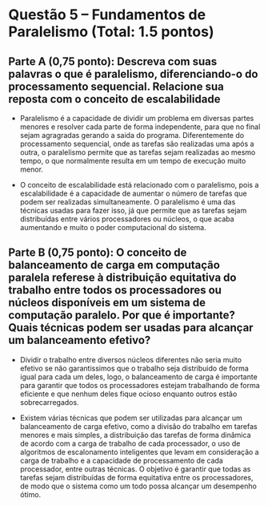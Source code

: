# Questão 5 – Fundamentos de Paralelismo (Total: 1.5 pontos)

## **Parte A** (0,75 ponto): Descreva com suas palavras o que é paralelismo, diferenciando-o do processamento sequencial. Relacione sua reposta com o conceito de escalabilidade

* Paralelismo é a capacidade de dividir um problema em diversas partes menores e resolver cada parte de forma independente, para que no final sejam agragradas gerando a saida do programa. Diferentemente do processamento sequencial, onde as tarefas são realizadas uma após a outra, o paralelismo permite que as tarefas sejam realizadas ao mesmo tempo, o que normalmente resulta em um tempo de execução muito menor.
 
* O conceito de escalabilidade está relacionado com o paralelismo, pois a escalabilidade é a capacidade de aumentar o número de tarefas que podem ser realizadas simultaneamente. O paralelismo é uma das técnicas usadas para fazer isso, já que permite que as tarefas sejam distribuídas entre vários processadores ou núcleos, o que acaba aumentando e muito o poder computacional do sistema.

## **Parte B** (0,75 ponto): O conceito de balanceamento de carga em computação paralela referese à distribuição equitativa do trabalho entre todos os processadores ou núcleos disponíveis em um sistema de computação paralelo. Por que é importante? Quais técnicas podem ser usadas para alcançar um balanceamento efetivo?

* Dividir o trabalho entre diversos núcleos diferentes não seria muito efetivo se não garantissimos que o trabalho seja distribuido de forma igual para cada um deles, logo, o balanceamento de carga é importante para garantir que todos os processadores estejam trabalhando de forma eficiente e que nenhum deles fique ocioso enquanto outros estão sobrecarregados.

* Existem várias técnicas que podem ser utilizadas para alcançar um balanceamento de carga efetivo, como a divisão do trabalho em tarefas menores e mais simples, a distribuição das tarefas de forma dinâmica de acordo com a carga de trabalho de cada processador, o uso de algoritmos de escalonamento inteligentes que levam em consideração a carga de trabalho e a capacidade de processamento de cada processador, entre outras técnicas. O objetivo é garantir que todas as tarefas sejam distribuídas de forma equitativa entre os processadores, de modo que o sistema como um todo possa alcançar um desempenho ótimo.